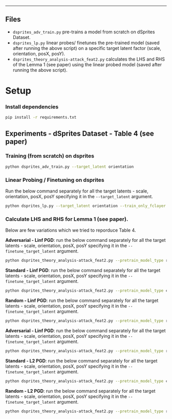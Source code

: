 ***

## Files
- `dsprites_adv_train.py` pre-trains a model from scratch on dSprites Dataset.
- `dsprites_lp.py` linear probes/ finetunes the pre-trained model (saved after running the above script) on a specific target latent factor (scale, orientation, posX, posY).
- `dsprites_theory_analysis-attack_feat2.py` calculates the LHS and RHS of the Lemma 1 (see paper) using the linear probed model (saved after running the above script).

# Setup
### Install dependencies

```bash
pip install -r requirements.txt
```

## Experiments - dSprites Dataset - Table 4 (see paper)
### Training (from scratch) on dsprites

```bash
python dsprites_adv_train.py --target_latent orientation
```

### Linear Probing / Finetuning on dsprites
Run the below command separately for all the target latents - scale, orientation, posX, posY specifying it in the `--target_latent` argument.
```bash
python dsprites_lp.py --target_latent orientation --train_only_fclayer False
```

### Calculate LHS and RHS for Lemma 1 (see paper).

Below are few variations which we tried to reporduce Table 4.

**Adversarial - Linf PGD**: run the below command separately for all the target latents - scale, orientation, posX, posY specifying it in the `--finetune_target_latent` argument.
```bash
python dsprites_theory_analysis-attack_feat2.py --pretrain_model_type robust --pretrain_target_latent orientation --finetune_target_latent scale --attack_type linf_pgd --model_type lp 
```

**Standard - Linf PGD**: run the below command separately for all the target latents - scale, orientation, posX, posY specifying it in the `--finetune_target_latent` argument.
```bash
python dsprites_theory_analysis-attack_feat2.py --pretrain_model_type clean --pretrain_target_latent orientation --finetune_target_latent scale --attack_type linf_pgd --model_type lp 
```

**Random - Linf PGD**: run the below command separately for all the target latents - scale, orientation, posX, posY specifying it in the `--finetune_target_latent` argument.
```bash
python dsprites_theory_analysis-attack_feat2.py --pretrain_model_type random --pretrain_target_latent orientation --finetune_target_latent scale --attack_type linf_pgd --model_type lp 
```

**Adversarial - Linf PGD**: run the below command separately for all the target latents - scale, orientation, posX, posY specifying it in the `--finetune_target_latent` argument.
```bash
python dsprites_theory_analysis-attack_feat2.py --pretrain_model_type robust --pretrain_target_latent orientation --finetune_target_latent scale --attack_type l2_pgd --model_type lp 
```

**Standard - L2 PGD**: run the below command separately for all the target latents - scale, orientation, posX, posY specifying it in the `--finetune_target_latent` argument.
```bash
python dsprites_theory_analysis-attack_feat2.py --pretrain_model_type clean --pretrain_target_latent orientation --finetune_target_latent scale --attack_type l2_pgd --model_type lp 
```

**Random - L2 PGD**: run the below command separately for all the target latents - scale, orientation, posX, posY specifying it in the `--finetune_target_latent` argument.
```bash
python dsprites_theory_analysis-attack_feat2.py --pretrain_model_type random --pretrain_target_latent orientation --finetune_target_latent scale --attack_type l2_pgd --model_type lp 
```
